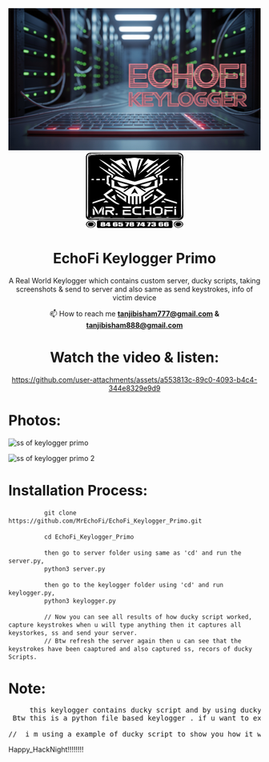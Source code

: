 <div align="center">
    <img src="https://github.com/MrEchoFi/EchoFi_Keylogger_Primo/blob/master/EchoFi_Keylogger_Project_Primo_058644ac-c31f-44d9-918b-99c439709c93.jpeg?raw=true" alt="gif" width="700" height="auto" />
</div>

<div align="center">
  <img src="https://github.com/MrEchoFi/MrEchoFi/raw/4274f537dec313ac7dde4403fe0fae24259beade/Mr.EchoFi-New-Logo-with-ASCII.jpg" alt="logo" width="200" height="auto" />
  <h1>EchoFi Keylogger Primo</h1>
   
  <p>
   A Real World Keylogger which contains custom server, ducky scripts, taking screenshots & send to server and also same as send keystrokes, info of victim device
  </p>


  📫 How to reach me **tanjibisham777@gmail.com & tanjibisham888@gmail.com**


# Watch the video & listen:

https://github.com/user-attachments/assets/a553813c-89c0-4093-b4c4-344e8329e9d9

</div>

# Photos:
    
   ![ss of keylogger primo](https://github.com/user-attachments/assets/1a1c5c3a-84d4-4e67-b600-798e4d7e2704)

   ![ss of keylogger primo 2](https://github.com/user-attachments/assets/77568d6b-9194-4065-b06e-fc2af04a7da9)

# Installation Process:
              git clone https://github.com/MrEchoFi/EchoFi_Keylogger_Primo.git

              cd EchoFi_Keylogger_Primo

              then go to server folder using same as 'cd' and run the server.py,
              python3 server.py

              then go to the keylogger folder using 'cd' and run keylogger.py,
              python3 keylogger.py

              // Now you can see all results of how ducky script worked, capture keystrokes when u will type anything then it captures all keystorkes, ss and send your server.
              // Btw refresh the server again then u can see that the keystrokes have been caaptured and also captured ss, recors of ducky Scripts.

# Note: 
<pre>
     this keylogger contains ducky script and by using ducky script or create ducky script, anyone can inject or install malware in victims device. 
 Btw this is a python file based keylogger . if u want to experience in real life by phishing then u can turn this python based keylogger file into exe file. But test this in lab environment with real authorization.

//  i m using a example of ducky script to show you how it works! || you can change the ducky scripts. if u want to know how to write your own new custom ducky                 scripts then knock me in this---> tanjibisham777@gmail.com        
</pre>
      
   Happy_HackNight!!!!!!!!           

